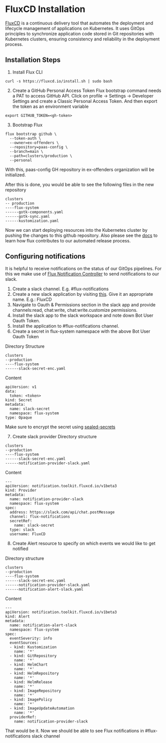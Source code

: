 # FluxCD Installation

[FluxCD](https://fluxcd.io/) is a continuous delivery tool that automates the deployment and lifecycle management of applications on Kubernetes. It uses GitOps principles to synchronize application code stored in Git repositories with Kubernetes clusters, ensuring consistency and reliability in the deployment process. 

## Installation Steps

1. Install Flux CLI

```
curl -s https://fluxcd.io/install.sh | sudo bash
```
2. Create a GitHub Personal Access Token
Flux bootstrap command needs a PAT to access GitHub API. 
Click on profile -> Settings -> Developer Settings and create a Classic Personal Access Token.
And then export the token as an environment variable
```
export GITHUB_TOKEN=<gh-token>
```
3. Bootstrap Flux

```
flux bootstrap github \
  --token-auth \
  --owner=ex-offenders \
  --repository=paas-config \
  --branch=main \
  --path=clusters/production \
  --personal
```
With this, paas-config GH repository in ex-offenders organization will be initialized. 

After this is done, you would be able to see the following files in the new repository

```
clusters
-- production
----flux-system
------gotk-components.yaml
------gotk-sync.yaml
------kustomization.yaml
```

Now we can start deploying resources into the Kubernetes cluster by pushing the changes to this github repository. Also please see the [docs](release.md) to learn how flux contributes to our automated release process. 

## Configuring notifications
It is helpful to receive notifications on the status of our GitOps pipelines. For this we make use of [Flux Notification Controller](https://fluxcd.io/flux/components/notification/) to send notifications to our slack. 

1. Create a slack channel. E.g. #flux-notifications
2. Create a new slack application by visiting [this](https://api.slack.com/apps). Give it an appropriate name. E.g.: FluxCD
3. Navigate to Oauth & Permissions section in the slack app and provide channels:read, chat:write, chat:write.customize permissions.
4. Install the slack app to the slack workspace and note down Bot User Oauth Token.
5. Install the application to #flux-notifications channel.
6. Create a secret in flux-system namespace with the above Bot User Oauth Token

Directory Structure
```
clusters
--production
----flux-system
------slack-secret-enc.yaml
```
Content
```
apiVersion: v1
data:
  token: <token>
kind: Secret
metadata:
  name: slack-secret
  namespace: flux-system
type: Opaque
```
Make sure to encrypt the secret using [sealed-secrets](sealed-secrets.md)

7. Create slack provider
Directory structure
```
clusters
--production
----flux-system
------slack-secret-enc.yaml
------notification-provider-slack.yaml
```

Content
```
---
apiVersion: notification.toolkit.fluxcd.io/v1beta3
kind: Provider
metadata:
  name: notification-provider-slack
  namespace: flux-system
spec:
  address: https://slack.com/api/chat.postMessage
  channel: flux-notifications
  secretRef:
    name: slack-secret
  type: slack
  username: FluxCD
```
8. Create Alert resource to specify on which events we would like to get notified

Directory structure
```
clusters
--production
----flux-system
------slack-secret-enc.yaml
------notification-provider-slack.yaml
------notification-alert-slack.yaml
```
Content
```
---
apiVersion: notification.toolkit.fluxcd.io/v1beta3
kind: Alert
metadata:
  name: notification-alert-slack
  namespace: flux-system
spec:
  eventSeverity: info
  eventSources:
  - kind: Kustomization
    name: '*'
  - kind: GitRepository
    name: '*'
  - kind: HelmChart
    name: '*'
  - kind: HelmRepository
    name: '*'
  - kind: HelmRelease
    name: '*'
  - kind: ImageRepository
    name: '*'
  - kind: ImagePolicy
    name: '*'
  - kind: ImageUpdateAutomation
    name: '*'
  providerRef:
    name: notification-provider-slack
```
That would be it. Now we should be able to see Flux notifications in #flux-notifications slack channel
